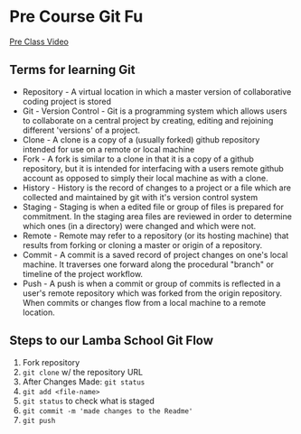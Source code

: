 # Pre Course Git Fu
[Pre Class Video](https://youtu.be/ZihgMcrHOF4)
## Terms for learning Git
 * Repository - A virtual location in which a master version of collaborative coding project is stored
 * Git - Version Control - Git is a programming system which allows users to collaborate on a central project by creating, editing and rejoining different 'versions' of a project.
 * Clone - A clone is a copy of a (usually forked) github repository intended for use on a remote or local machine
 * Fork - A fork is similar to a clone in that it is a copy of a github repository, but it is intended for interfacing with a users remote github account as opposed to simply their local machine as with a clone.
 * History - History is the record of changes to  a project or a file which are collected and maintained by git with it's version control system
 * Staging - Staging is when a edited file or group of files is prepared for commitment. In the staging area files are reviewed in order to determine which ones (in a directory) were changed and which were not. 
 * Remote - Remote may refer to a repository (or its hosting machine) that results from forking or cloning a master or origin of a repository.
 * Commit - A commit is a saved record of project changes on one's local machine. It traverses one forward along the procedural "branch" or timeline of the project workflow.
 * Push - A push is when a commit or group of commits is reflected in a user's remote repository which was forked from the origin repository. When commits or changes flow from a local machine to a remote location.

## Steps to our Lamba School Git Flow
1. Fork repository
2. `git clone` w/ the repository URL 
3. After Changes Made: `git status`
4. `git add <file-name>` 
5. `git status` to check what is staged
6. `git commit -m 'made changes to the Readme'`
7. `git push`
